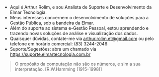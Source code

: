 - Aqui é Arthur Rolim, e sou Analista de Suporte e Desenvolvimento da Elmar Tecnologia.
- Meus interesses concernem o desenvolvimento de soluções para a Gestão Pública, sob a bandeira da Elmar.
- Além do suporte ao sistema e-Gestão Pessoal, estou aprendendo e trazendo novas soluções de análise e visualização dos dados.
- Quaisquer dúvidas, contate-me via arthur.rolim.et@gmail.com ou pelo telefone em horário comercial: (83) 3244-2046
- Suporte/Sugestões: abra um chamado via https://suporte.elmartecnologia.com.br
> O propósito da computação não são os números, e sim a sua interpretação. [R.W.Hamming (1915-1998)]

<!---
arthur-rolim-elmar/arthur-rolim-elmar is a ✨ special ✨ repository because its `README.md` (this file) appears on your GitHub profile.
You can click the Preview link to take a look at your changes.
--->
